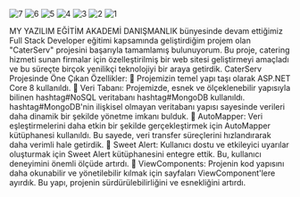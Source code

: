 ![7](https://github.com/user-attachments/assets/61895e93-1481-48c3-aa43-7fee26bc4600)
![6](https://github.com/user-attachments/assets/7866e785-950b-4c49-9994-6b3c464e2692)
![5](https://github.com/user-attachments/assets/4f9d77b2-107d-4ca6-a25a-792b98b654c5)
![4](https://github.com/user-attachments/assets/0fcff7a0-03f1-41a1-97f1-1572d0b09b30)
![3](https://github.com/user-attachments/assets/b429531c-3572-47d2-8f0e-7675606c4423)
![2](https://github.com/user-attachments/assets/ea69bf25-bb79-4c27-b2aa-c140195c374c)
![1](https://github.com/user-attachments/assets/96b291e9-acd5-47f1-9d8d-d229d3815715)


MY YAZILIM EĞİTİM AKADEMİ DANIŞMANLIK bünyesinde devam ettiğimiz Full Stack Developer eğitimi kapsamında geliştirdiğim projem olan "CaterServ" projesini başarıyla tamamlamış bulunuyorum. Bu proje, catering hizmeti sunan firmalar için özelleştirilmiş bir web sitesi geliştirmeyi amaçladı ve bu süreçte birçok yenilikçi teknolojiyi bir araya getirdik.
CaterServ Projesinde Öne Çıkan Özellikler:
🔹 Projemizin temel yapı taşı olarak ASP.NET Core 8 kullanıldı.
🔹 Veri Tabanı: Projemizde, esnek ve ölçeklenebilir yapısıyla bilinen hashtag#NoSQL veritabanı hashtag#MongoDB kullanıldı. hashtag#MongoDB'nin ilişkisel olmayan veritabanı yapısı sayesinde verileri daha dinamik bir şekilde yönetme imkanı bulduk.
🔹 AutoMapper: Veri eşleştirmelerini daha etkin bir şekilde gerçekleştirmek için AutoMapper kütüphanesi kullanıldı. Bu sayede, veri transfer süreçlerini hızlandırarak daha verimli hale getirdik.
🔹 Sweet Alert: Kullanıcı dostu ve etkileyici uyarılar oluşturmak için Sweet Alert kütüphanesini entegre ettik. Bu, kullanıcı deneyimini önemli ölçüde artırdı.
🔹 ViewComponents: Projenin kod yapısını daha okunabilir ve yönetilebilir kılmak için sayfaları ViewComponent'lere ayırdık. Bu yapı, projenin sürdürülebilirliğini ve esnekliğini artırdı.

